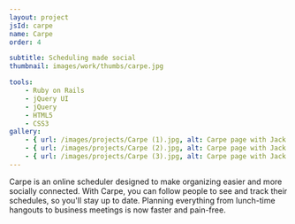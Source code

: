 ```yaml
---
layout: project
jsId: carpe
name: Carpe
order: 4

subtitle: Scheduling made social
thumbnail: images/work/thumbs/carpe.jpg

tools:
    - Ruby on Rails
    - jQuery UI
    - jQuery
    - HTML5
    - CSS3
gallery:
    - { url: /images/projects/Carpe (1).jpg, alt: Carpe page with Jack Altman's schedule }
    - { url: /images/projects/Carpe (2).jpg, alt: Carpe page with Jack Altman's followers }
    - { url: /images/projects/Carpe (3).jpg, alt: Carpe page with Jack Altman's activity }
---
```


Carpe is an online scheduler designed to make organizing easier and more
socially connected. With Carpe, you can follow people to see and track their
schedules, so you'll stay up to date. Planning everything from lunch-time
hangouts to business meetings is now faster and pain-free.
